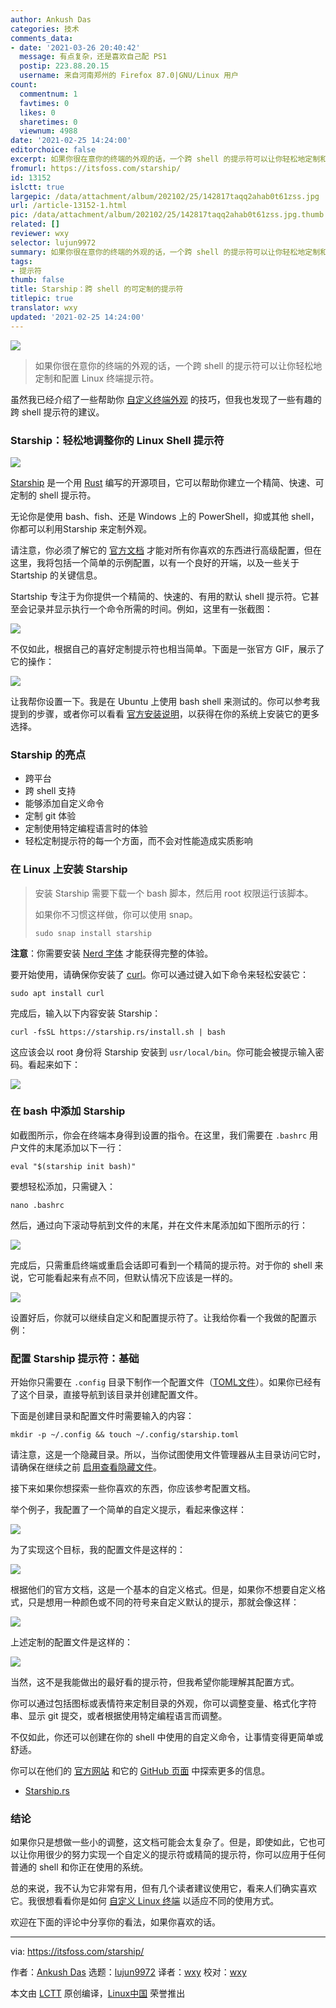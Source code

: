 ```yaml
---
author: Ankush Das
categories: 技术
comments_data:
- date: '2021-03-26 20:40:42'
  message: 有点复杂，还是喜欢自己配 PS1
  postip: 223.88.20.15
  username: 来自河南郑州的 Firefox 87.0|GNU/Linux 用户
count:
  commentnum: 1
  favtimes: 0
  likes: 0
  sharetimes: 0
  viewnum: 4988
date: '2021-02-25 14:24:00'
editorchoice: false
excerpt: 如果你很在意你的终端的外观的话，一个跨 shell 的提示符可以让你轻松地定制和配置 Linux 终端提示符。
fromurl: https://itsfoss.com/starship/
id: 13152
islctt: true
largepic: /data/attachment/album/202102/25/142817taqq2ahab0t61zss.jpg
url: /article-13152-1.html
pic: /data/attachment/album/202102/25/142817taqq2ahab0t61zss.jpg.thumb.jpg
related: []
reviewer: wxy
selector: lujun9972
summary: 如果你很在意你的终端的外观的话，一个跨 shell 的提示符可以让你轻松地定制和配置 Linux 终端提示符。
tags:
- 提示符
thumb: false
title: Starship：跨 shell 的可定制的提示符
titlepic: true
translator: wxy
updated: '2021-02-25 14:24:00'
---
```


![](/data/attachment/album/202102/25/142817taqq2ahab0t61zss.jpg)



> 
> 如果你很在意你的终端的外观的话，一个跨 shell 的提示符可以让你轻松地定制和配置 Linux 终端提示符。
> 
> 
> 


虽然我已经介绍了一些帮助你 [自定义终端外观](https://itsfoss.com/customize-linux-terminal/) 的技巧，但我也发现了一些有趣的跨 shell 提示符的建议。


### Starship：轻松地调整你的 Linux Shell 提示符


![](/data/attachment/album/202102/25/142443pgvilqoevx0tbp30.png)


[Starship](https://starship.rs/) 是一个用 [Rust](https://www.rust-lang.org/) 编写的开源项目，它可以帮助你建立一个精简、快速、可定制的 shell 提示符。


无论你是使用 bash、fish、还是 Windows 上的 PowerShell，抑或其他 shell，你都可以利用Starship 来定制外观。


请注意，你必须了解它的 [官方文档](https://starship.rs/config/) 才能对所有你喜欢的东西进行高级配置，但在这里，我将包括一个简单的示例配置，以有一个良好的开端，以及一些关于 Startship 的关键信息。


Startship 专注于为你提供一个精简的、快速的、有用的默认 shell 提示符。它甚至会记录并显示执行一个命令所需的时间。例如，这里有一张截图：


![](/data/attachment/album/202102/25/142445g0wcwvvzbnnn31uq.jpg)


不仅如此，根据自己的喜好定制提示符也相当简单。下面是一张官方 GIF，展示了它的操作：


![](/data/attachment/album/202102/25/142504h6rhx7oz4hqq7htq.gif)


让我帮你设置一下。我是在 Ubuntu 上使用 bash shell 来测试的。你可以参考我提到的步骤，或者你可以看看 [官方安装说明](https://starship.rs/guide/#%F0%9F%9A%80-installation)，以获得在你的系统上安装它的更多选择。


### Starship 的亮点


* 跨平台
* 跨 shell 支持
* 能够添加自定义命令
* 定制 git 体验
* 定制使用特定编程语言时的体验
* 轻松定制提示符的每一个方面，而不会对性能造成实质影响


### 在 Linux 上安装 Starship



> 
> 安装 Starship 需要下载一个 bash 脚本，然后用 root 权限运行该脚本。
> 
> 
> 如果你不习惯这样做，你可以使用 snap。
> 
> 
> 
> ```
> sudo snap install starship
> 
> ```
> 
> 


**注意**：你需要安装 [Nerd 字体](https://www.nerdfonts.com) 才能获得完整的体验。


要开始使用，请确保你安装了 [curl](https://curl.se/)。你可以通过键入如下命令来轻松安装它：



```
sudo apt install curl

```

完成后，输入以下内容安装 Starship：



```
curl -fsSL https://starship.rs/install.sh | bash

```

这应该会以 root 身份将 Starship 安装到 `usr/local/bin`。你可能会被提示输入密码。看起来如下：


![](/data/attachment/album/202102/25/142505ltyk3daqktk33fti.png)


### 在 bash 中添加 Starship


如截图所示，你会在终端本身得到设置的指令。在这里，我们需要在 `.bashrc` 用户文件的末尾添加以下一行：



```
eval "$(starship init bash)"

```

要想轻松添加，只需键入：



```
nano .bashrc

```

然后，通过向下滚动导航到文件的末尾，并在文件末尾添加如下图所示的行：


![](/data/attachment/album/202102/25/142506g3qgufqfwq9c3qzc.png)


完成后，只需重启终端或重启会话即可看到一个精简的提示符。对于你的 shell 来说，它可能看起来有点不同，但默认情况下应该是一样的。


![](/data/attachment/album/202102/25/142506gvnl8nvuwpln6vsw.png)


设置好后，你就可以继续自定义和配置提示符了。让我给你看一个我做的配置示例：


### 配置 Starship 提示符：基础


开始你只需要在 `.config` 目录下制作一个配置文件（[TOML文件](https://en.wikipedia.org/wiki/TOML)）。如果你已经有了这个目录，直接导航到该目录并创建配置文件。


下面是创建目录和配置文件时需要输入的内容：



```
mkdir -p ~/.config && touch ~/.config/starship.toml

```

请注意，这是一个隐藏目录。所以，当你试图使用文件管理器从主目录访问它时，请确保在继续之前 [启用查看隐藏文件](https://itsfoss.com/hide-folders-and-show-hidden-files-in-ubuntu-beginner-trick/)。


接下来如果你想探索一些你喜欢的东西，你应该参考配置文档。


举个例子，我配置了一个简单的自定义提示，看起来像这样：


![](/data/attachment/album/202102/25/142507cthitqfp1xfw1o35.png)


为了实现这个目标，我的配置文件是这样的：


![](/data/attachment/album/202102/25/142507tu7j1yzavteebyxk.png)


根据他们的官方文档，这是一个基本的自定义格式。但是，如果你不想要自定义格式，只是想用一种颜色或不同的符号来自定义默认的提示，那就会像这样：


![](/data/attachment/album/202102/25/142507empgqa4v4gm0rzia.png)


上述定制的配置文件是这样的：


![](/data/attachment/album/202102/25/142508en9aala1ndrcnn4a.jpg)


当然，这不是我能做出的最好看的提示符，但我希望你能理解其配置方式。


你可以通过包括图标或表情符来定制目录的外观，你可以调整变量、格式化字符串、显示 git 提交，或者根据使用特定编程语言而调整。


不仅如此，你还可以创建在你的 shell 中使用的自定义命令，让事情变得更简单或舒适。


你可以在他们的 [官方网站](https://starship.rs/) 和它的 [GitHub 页面](https://github.com/starship/starship) 中探索更多的信息。


* [Starship.rs](https://starship.rs/)


### 结论


如果你只是想做一些小的调整，这文档可能会太复杂了。但是，即使如此，它也可以让你用很少的努力实现一个自定义的提示符或精简的提示符，你可以应用于任何普通的 shell 和你正在使用的系统。


总的来说，我不认为它非常有用，但有几个读者建议使用它，看来人们确实喜欢它。我很想看看你是如何 [自定义 Linux 终端](https://itsfoss.com/customize-linux-terminal/) 以适应不同的使用方式。


欢迎在下面的评论中分享你的看法，如果你喜欢的话。




---


via: <https://itsfoss.com/starship/>


作者：[Ankush Das](https://itsfoss.com/author/ankush/) 选题：[lujun9972](https://github.com/lujun9972) 译者：[wxy](https://github.com/wxy) 校对：[wxy](https://github.com/wxy)


本文由 [LCTT](https://github.com/LCTT/TranslateProject) 原创编译，[Linux中国](https://linux.cn/) 荣誉推出